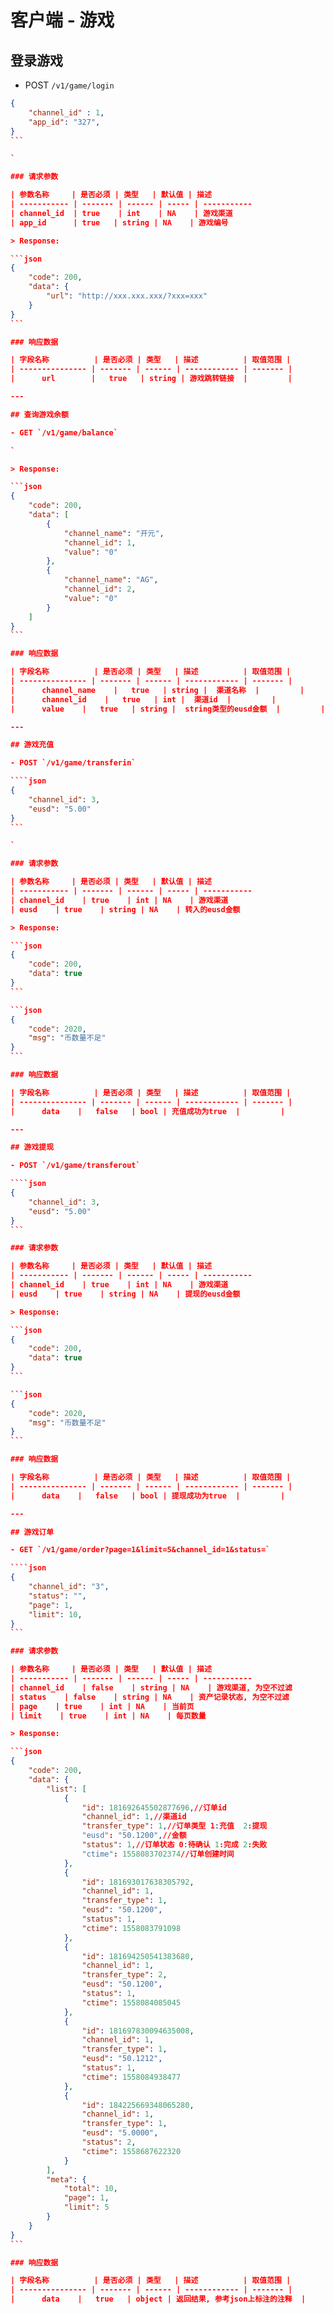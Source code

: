 # 客户端 - 游戏

## 登录游戏

- POST `/v1/game/login` 

````json
{
    "channel_id" : 1,
    "app_id": "327",
}
```

`

### 请求参数

| 参数名称     | 是否必须 | 类型   | 默认值 | 描述 
| ----------- | ------- | ------ | ----- | -----------
| channel_id  | true    | int    | NA    | 游戏渠道
| app_id      | true   | string | NA    | 游戏编号

> Response:

```json
{
    "code": 200,
    "data": {
        "url": "http://xxx.xxx.xxx/?xxx=xxx"
    }
}
```

### 响应数据

| 字段名称          | 是否必须 | 类型   | 描述          | 取值范围 |
| --------------- | ------- | ------ | ------------ | ------- |
|      url        |   true   | string | 游戏跳转链接  |         |

---

## 查询游戏余额

- GET `/v1/game/balance` 

`

> Response:

```json
{
    "code": 200,
    "data": [
        {
            "channel_name": "开元",
            "channel_id": 1,
            "value": "0"
        },
        {
            "channel_name": "AG",
            "channel_id": 2,
            "value": "0"
        }
    ]
}
```

### 响应数据

| 字段名称          | 是否必须 | 类型   | 描述          | 取值范围 |
| --------------- | ------- | ------ | ------------ | ------- |
|      channel_name    |   true   | string |  渠道名称  |         |
|      channel_id    |   true   | int |  渠道id  |         |
|      value    |   true   | string |  string类型的eusd金额  |         |

---

## 游戏充值

- POST `/v1/game/transferin` 

````json
{   
    "channel_id": 3,
    "eusd": "5.00"
}
```

`

### 请求参数

| 参数名称     | 是否必须 | 类型   | 默认值 | 描述 
| ----------- | ------- | ------ | ----- | -----------
| channel_id    | true    | int | NA    | 游戏渠道
| eusd    | true    | string | NA    | 转入的eusd金额

> Response:

```json
{
    "code": 200,
    "data": true
}
```

```json
{
    "code": 2020,
    "msg": "币数量不足"
}
```

### 响应数据

| 字段名称          | 是否必须 | 类型   | 描述          | 取值范围 |
| --------------- | ------- | ------ | ------------ | ------- |
|      data    |   false   | bool | 充值成功为true  |         |

---

## 游戏提现

- POST `/v1/game/transferout` 

````json
{   
    "channel_id": 3,
    "eusd": "5.00"
}
```

### 请求参数

| 参数名称     | 是否必须 | 类型   | 默认值 | 描述 
| ----------- | ------- | ------ | ----- | -----------
| channel_id    | true    | int | NA    | 游戏渠道
| eusd    | true    | string | NA    | 提现的eusd金额

> Response:

```json
{
    "code": 200,
    "data": true
}
```

```json
{
    "code": 2020,
    "msg": "币数量不足"
}
```

### 响应数据

| 字段名称          | 是否必须 | 类型   | 描述          | 取值范围 |
| --------------- | ------- | ------ | ------------ | ------- |
|      data    |   false   | bool | 提现成功为true  |         |

---

## 游戏订单

- GET `/v1/game/order?page=1&limit=5&channel_id=1&status=` 

````json
{   
    "channel_id": "3",
    "status": "",
    "page": 1,
    "limit": 10,
}
```

### 请求参数

| 参数名称     | 是否必须 | 类型   | 默认值 | 描述 
| ----------- | ------- | ------ | ----- | -----------
| channel_id    | false    | string | NA    | 游戏渠道, 为空不过滤
| status    | false    | string | NA    | 资产记录状态, 为空不过滤
| page    | true    | int | NA    | 当前页
| limit    | true    | int | NA    | 每页数量

> Response:

```json
{
    "code": 200,
    "data": {
        "list": [
            {
                "id": 181692645502877696,//订单id
                "channel_id": 1,//渠道id
                "transfer_type": 1,//订单类型 1:充值  2:提现
                "eusd": "50.1200",//金额
                "status": 1,//订单状态 0:待确认 1:完成 2:失败
                "ctime": 1558083702374//订单创建时间
            },
            {
                "id": 181693017638305792,
                "channel_id": 1,
                "transfer_type": 1,
                "eusd": "50.1200",
                "status": 1,
                "ctime": 1558083791098
            },
            {
                "id": 181694250541383680,
                "channel_id": 1,
                "transfer_type": 2,
                "eusd": "50.1200",
                "status": 1,
                "ctime": 1558084085045
            },
            {
                "id": 181697830094635008,
                "channel_id": 1,
                "transfer_type": 1,
                "eusd": "50.1212",
                "status": 1,
                "ctime": 1558084938477
            },
            {
                "id": 184225669348065280,
                "channel_id": 1,
                "transfer_type": 1,
                "eusd": "5.0000",
                "status": 2,
                "ctime": 1558687622320
            }
        ],
        "meta": {
            "total": 10,
            "page": 1,
            "limit": 5
        }
    }
}
```

### 响应数据

| 字段名称          | 是否必须 | 类型   | 描述          | 取值范围 |
| --------------- | ------- | ------ | ------------ | ------- |
|      data    |   true   | object | 返回结果, 参考json上标注的注释  |         
